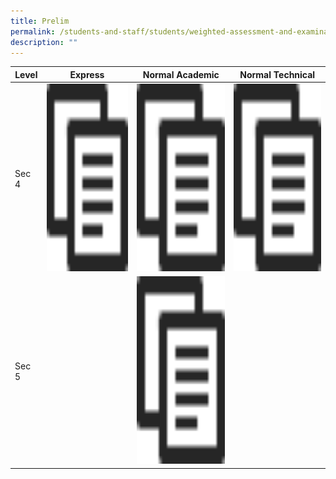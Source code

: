 ```yaml
---
title: Prelim
permalink: /students-and-staff/students/weighted-assessment-and-examination/prelim/
description: ""
---
```

<table>
<thead>
  <tr>
    <th>Level</th>
    <th>Express</th>
    <th>Normal Academic</th>
    <th>Normal Technical</th>
  </tr>
</thead>
<tbody>
  <tr>
    <td>Sec 4</td>
    <td><a href="[](/files/Prelim_2022_Topics_Collated%204E.pdf)"><img src="/images/copy.png" width="400" height="300"></td>
    <td><a href="[](/files/Prelim_2022_Topics_Collated%204NA.pdf)"><img src="/images/copy.png" width="400" height="300"></td>
    <td><a href="[](/files/Prelim_2022_Topics_Collated%204NT.pdf)"><img src="/images/copy.png" width="400" height="300"></td>
  </tr>
  <tr>
    <td>Sec 5</td>
    <td></td>
    <td><a href="[](/files/Prelim_2022_Topics_Collated%205NA.pdf)"><img src="/images/copy.png" width="400" height="300"></td>
    <td></td>
  </tr>
</tbody>
</table>